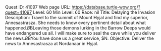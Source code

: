 Quest ID: 41097
Web page URL: https://database.turtle-wow.org/?quest=41097
Level: 60
Min Level: 60
Race: nil
Title: Delaying the Invasion
Description: Travel to the summit of Mount Hyjal and find my superior, Annesastrasza. She needs to know every pertinent detail about what happened.$B$BLeaving those demons lurking in the Barrow Deeps would have endangered us all. I will make sure to seal the cave while you deliver the news.$B$BYou have done us a great service, $N.
Objective: Deliver the news to Annesastrasza at Nordanaar in Hyjal.
